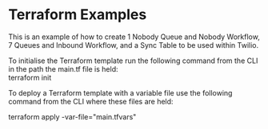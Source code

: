# Terraform Examples

This is an example of how to create 1 Nobody Queue and Nobody Workflow, 7 Queues and Inbound Workflow, and a Sync Table to be used within Twilio.

To initialise the Terraform template run the following command from the CLI in the path the main.tf file is held:  
terraform init   

To deploy a Terraform template with a variable file use the following command from the CLI where these files are held:  

terraform apply -var-file="main.tfvars"